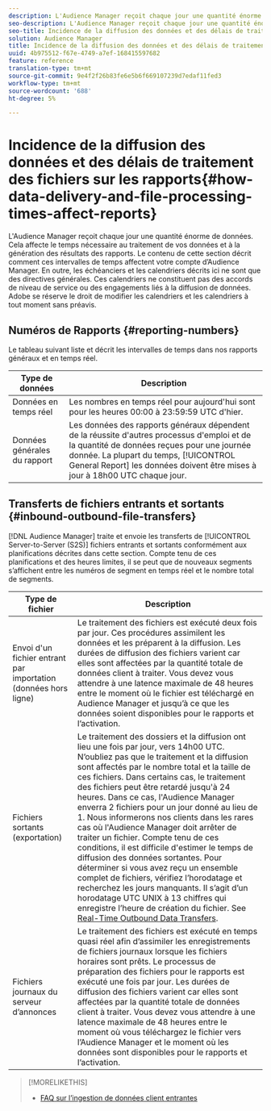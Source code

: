 ```yaml
---
description: L'Audience Manager reçoit chaque jour une quantité énorme de données. Cela affecte le temps nécessaire au traitement de vos données et à la génération des résultats des rapports. Le contenu de cette section décrit comment ces intervalles de temps affectent votre compte d’Audience Manager. En outre, les échéanciers et les calendriers décrits ici ne sont que des directives générales. Ces calendriers ne constituent pas des accords de niveau de service ou des engagements liés à la diffusion de données. Adobe se réserve le droit de modifier les calendriers et les calendriers à tout moment sans préavis.
seo-description: L'Audience Manager reçoit chaque jour une quantité énorme de données. Cela affecte le temps nécessaire au traitement de vos données et à la génération des résultats des rapports. Le contenu de cette section décrit comment ces intervalles de temps affectent votre compte d’Audience Manager. En outre, les échéanciers et les calendriers décrits ici ne sont que des directives générales. Ces calendriers ne constituent pas des accords de niveau de service ou des engagements liés à la diffusion de données. Adobe se réserve le droit de modifier les calendriers et les calendriers à tout moment sans préavis.
seo-title: Incidence de la diffusion des données et des délais de traitement des fichiers sur les rapports
solution: Audience Manager
title: Incidence de la diffusion des données et des délais de traitement des fichiers sur les rapports
uuid: 4b975512-f67e-4749-a7ef-168415597682
feature: reference
translation-type: tm+mt
source-git-commit: 9e4f2f26b83fe6e5b6f669107239d7edaf11fed3
workflow-type: tm+mt
source-wordcount: '688'
ht-degree: 5%

---
```



# Incidence de la diffusion des données et des délais de traitement des fichiers sur les rapports{#how-data-delivery-and-file-processing-times-affect-reports}

L&#39;Audience Manager reçoit chaque jour une quantité énorme de données. Cela affecte le temps nécessaire au traitement de vos données et à la génération des résultats des rapports. Le contenu de cette section décrit comment ces intervalles de temps affectent votre compte d’Audience Manager. En outre, les échéanciers et les calendriers décrits ici ne sont que des directives générales. Ces calendriers ne constituent pas des accords de niveau de service ou des engagements liés à la diffusion de données. Adobe se réserve le droit de modifier les calendriers et les calendriers à tout moment sans préavis.

## Numéros de Rapports {#reporting-numbers}

<!-- 

c_reporting_file_transfer_timeframe.xml

 -->

Le tableau suivant liste et décrit les intervalles de temps dans nos rapports généraux et en temps réel.


| Type de données | Description |
|---|---|
| Données en temps réel | Les nombres en temps réel pour aujourd&#39;hui sont pour les heures 00:00 à 23:59:59 UTC d&#39;hier. |
| Données générales du rapport | Les données des rapports [](../reporting/general-reports.md#general-reports-overview) généraux dépendent de la réussite d&#39;autres processus d&#39;emploi et de la quantité de données reçues pour une journée donnée. La plupart du temps, [!UICONTROL General Report] les données doivent être mises à jour à 18h00 UTC chaque jour. |

## Transferts de fichiers entrants et sortants {#inbound-outbound-file-transfers}

[!DNL Audience Manager] traite et envoie les transferts de [!UICONTROL Server-to-Server (S2S)] fichiers entrants et sortants conformément aux planifications décrites dans cette section. Compte tenu de ces planifications et des heures limites, il se peut que de nouveaux segments s’affichent entre les numéros de segment en temps réel et le nombre total de segments.

| Type de fichier | Description |
|---|---|
| Envoi d&#39;un fichier entrant par importation (données hors ligne) | Le traitement des fichiers est exécuté deux fois par jour. Ces procédures assimilent les données et les préparent à la diffusion. Les durées de diffusion des fichiers varient car elles sont affectées par la quantité totale de données client à traiter. Vous devez vous attendre à une latence maximale de 48 heures entre le moment où le fichier est téléchargé en Audience Manager et jusqu’à ce que les données soient disponibles pour le rapports et l’activation. |
| Fichiers sortants (exportation) | Le traitement des dossiers et la diffusion ont lieu une fois par jour, vers 14h00 UTC. N’oubliez pas que le traitement et la diffusion sont affectés par le nombre total et la taille de ces fichiers. Dans certains cas, le traitement des fichiers peut être retardé jusqu&#39;à 24 heures. Dans ce cas, l&#39;Audience Manager enverra 2 fichiers pour un jour donné au lieu de 1. Nous informerons nos clients dans les rares cas où l&#39;Audience Manager doit arrêter de traiter un fichier. Compte tenu de ces conditions, il est difficile d&#39;estimer le temps de diffusion des données sortantes. Pour déterminer si vous avez reçu un ensemble complet de fichiers, vérifiez l’horodatage et recherchez les jours manquants. Il s’agit d’un horodatage UTC UNIX à 13 chiffres qui enregistre l’heure de création du fichier. See [Real-Time Outbound Data Transfers](../integration/receiving-audience-data/real-time-outbound-transfers/real-time-outbound-transfers.md). |
| Fichiers journaux du serveur d’annonces | Le traitement des fichiers est exécuté en temps quasi réel afin d’assimiler les enregistrements de fichiers journaux lorsque les fichiers horaires sont prêts. Le processus de préparation des fichiers pour le rapports est exécuté une fois par jour. Les durées de diffusion des fichiers varient car elles sont affectées par la quantité totale de données client à traiter. Vous devez vous attendre à une latence maximale de 48 heures entre le moment où vous téléchargez le fichier vers l’Audience Manager et le moment où les données sont disponibles pour le rapports et l’activation. |

>[!MORELIKETHIS]
>
>* [FAQ sur l’ingestion de données client entrantes](../faq/faq-inbound-data-ingestion.md)

